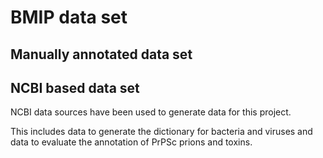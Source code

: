 # BMIP data set

## Manually annotated data set

## NCBI based data set

NCBI data sources have been used to generate data for this project.

This includes data to generate the dictionary for bacteria and viruses and data to evaluate the annotation of PrPSc prions and toxins.
